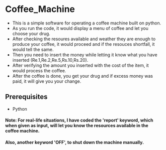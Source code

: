 # Coffee_Machine
* This is a simple software for operating a coffee machine built on python.
* As you run the code, it would display a menu of coffee and let you choose your drug.
* After checking the resoures available and weather they are enough to produce your coffee, it would proceed and if the resouces shortfall, it would tell the same.
* Then you need to insert the money while letting it know what you have inserted (Re.1,Re.2,Re.5,Rs.10,Rs.20).
* After verifying the amount you inserted with the cost of the item, it would process the coffee.
* After the coffee is done, you get your drug and if excess money was paid, it will give you your change.
## Prerequisites
* Python
#### Note: For real-life situations, I have coded the 'report' keyword, which when given as input, will let you know the resources available in the coffee machine.
#### Also, another keyword 'OFF', to shut down the machine manually.
